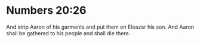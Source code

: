 # Numbers 20:26

And strip Aaron of his garments and put them on Eleazar his son. And Aaron shall be gathered to his people and shall die there.
